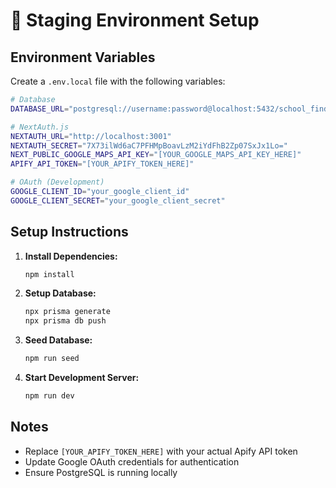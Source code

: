 # 🚀 Staging Environment Setup

## Environment Variables

Create a `.env.local` file with the following variables:

```bash
# Database
DATABASE_URL="postgresql://username:password@localhost:5432/school_finder_staging"

# NextAuth.js
NEXTAUTH_URL="http://localhost:3001"
NEXTAUTH_SECRET="7X73ilWd6aC7PFHMpBoavLzM2iYdFhB2Zp07SxJx1Lo="
NEXT_PUBLIC_GOOGLE_MAPS_API_KEY="[YOUR_GOOGLE_MAPS_API_KEY_HERE]"
APIFY_API_TOKEN="[YOUR_APIFY_TOKEN_HERE]"

# OAuth (Development)
GOOGLE_CLIENT_ID="your_google_client_id"
GOOGLE_CLIENT_SECRET="your_google_client_secret"
```

## Setup Instructions

1. **Install Dependencies:**
   ```bash
   npm install
   ```

2. **Setup Database:**
   ```bash
   npx prisma generate
   npx prisma db push
   ```

3. **Seed Database:**
   ```bash
   npm run seed
   ```

4. **Start Development Server:**
   ```bash
   npm run dev
   ```

## Notes

- Replace `[YOUR_APIFY_TOKEN_HERE]` with your actual Apify API token
- Update Google OAuth credentials for authentication
- Ensure PostgreSQL is running locally